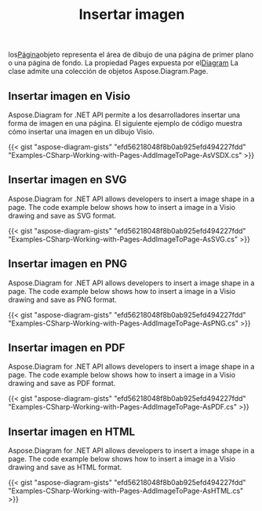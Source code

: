 ﻿---
title: Insertar imagen
type: docs
weight: 70
url: /es/net/drawing/insert-image
description: Esta sección explica cómo insertar una imagen en una página visio con Aspose.Diagram. Admite el uso de C# para insertar imágenes y guardarlas como pdf, svg, html, image, xps y otros formatos.
---
 los[Página](http://www.aspose.com/api/net/diagram/aspose.diagram/page)objeto representa el área de dibujo de una página de primer plano o una página de fondo. La propiedad Pages expuesta por el[Diagram](http://www.aspose.com/api/net/diagram/aspose.diagram/diagram) La clase admite una colección de objetos Aspose.Diagram.Page.

## **Insertar imagen en Visio**
Aspose.Diagram for .NET API permite a los desarrolladores insertar una forma de imagen en una página. El siguiente ejemplo de código muestra cómo insertar una imagen en un dibujo Visio.

{{< gist "aspose-diagram-gists" "efd56218048f8b0ab925efd494227fdd" "Examples-CSharp-Working-with-Pages-AddImageToPage-AsVSDX.cs" >}}

## **Insertar imagen en SVG**
Aspose.Diagram for .NET API allows developers to insert a image shape in a page. The code example below shows how to insert a image in a Visio drawing and save as SVG format.

{{< gist "aspose-diagram-gists" "efd56218048f8b0ab925efd494227fdd" "Examples-CSharp-Working-with-Pages-AddImageToPage-AsSVG.cs" >}}

## **Insertar imagen en PNG**
Aspose.Diagram for .NET API allows developers to insert a image shape in a page. The code example below shows how to insert a image in a Visio drawing and save as PNG format.

{{< gist "aspose-diagram-gists" "efd56218048f8b0ab925efd494227fdd" "Examples-CSharp-Working-with-Pages-AddImageToPage-AsPNG.cs" >}}

## **Insertar imagen en PDF**
Aspose.Diagram for .NET API allows developers to insert a image shape in a page. The code example below shows how to insert a image in a Visio drawing and save as PDF format.

{{< gist "aspose-diagram-gists" "efd56218048f8b0ab925efd494227fdd" "Examples-CSharp-Working-with-Pages-AddImageToPage-AsPDF.cs" >}}

## **Insertar imagen en HTML**
Aspose.Diagram for .NET API allows developers to insert a image shape in a page. The code example below shows how to insert a image in a Visio drawing and save as HTML format.

{{< gist "aspose-diagram-gists" "efd56218048f8b0ab925efd494227fdd" "Examples-CSharp-Working-with-Pages-AddImageToPage-AsHTML.cs" >}}
